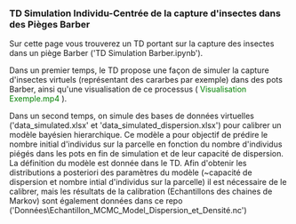 ### TD Simulation Individu-Centrée de la capture d'insectes dans des Pièges Barber

Sur cette page vous trouverez un TD portant sur la capture des insectes dans un piège Barber ('TD Simulation Barber.ipynb'). 

Dans un premier temps, le TD propose une façon de simuler la capture d'insectes virtuels (représentant des cararbes par exemple) dans des pots Barber, ainsi qu'une visualisation de ce processus (<font color='green'> Visualisation Exemple.mp4 </font>). 

Dans un second temps, on simule des bases de données virtuelles ('data_simulated.xlsx' et 'data_simulated_dispersion.xlsx') pour calibrer un modèle bayésien hierarchique. Ce modèle a pour objectif de prédire le nombre initial d'individus sur la parcelle en fonction du nombre d'individus piégés dans les pots en fin de simulation et de leur capacité de dispersion. La définition du modèle est donnée dans le TD. Afin d'obtenir les distributions a posteriori des paramètres du modèle (~capacité de dispersion et nombre intial d'individus sur la parcelle) il est nécessaire de le calibrer, mais les résultats de la calibration (Echantillons des chaines de Markov) sont également données dans ce repo ('Données\Echantillon_MCMC_Model_Dispersion_et_Densité.nc') 
